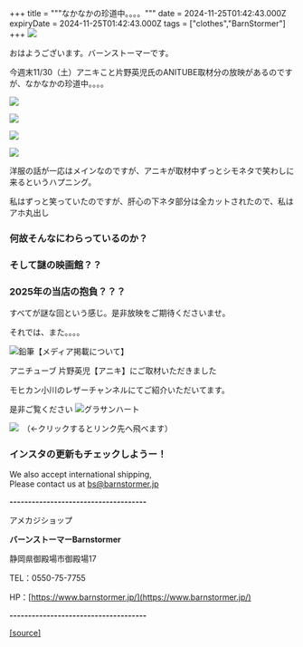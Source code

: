 +++
title = """なかなかの珍道中。。。。"""
date = 2024-11-25T01:42:43.000Z
expiryDate = 2024-11-25T01:42:43.000Z
tags = ["clothes","BarnStormer"]
+++
[![](https://stat.ameba.jp/user_images/20231023/16/barnstormer-go/b2/03/p/o0420015015354743273.png)](https://ameblo.jp/barnstormer-go/entry-12825670498.html)

おはようございます。バーンストーマーです。

今週末11/30（土）アニキこと片野英児氏のANITUBE取材分の放映があるのですが、なかなかの珍道中。。。。

[![](https://stat.ameba.jp/user_images/20241125/10/barnstormer-go/36/a0/j/o0946204815514051258.jpg)](https://stat.ameba.jp/user_images/20241125/10/barnstormer-go/36/a0/j/o0946204815514051258.jpg)

[![](https://stat.ameba.jp/user_images/20241125/10/barnstormer-go/d1/ba/j/o1170253215514051264.jpg)](https://stat.ameba.jp/user_images/20241125/10/barnstormer-go/d1/ba/j/o1170253215514051264.jpg)

[![](https://stat.ameba.jp/user_images/20241125/10/barnstormer-go/ff/30/j/o1170253215514051262.jpg)](https://stat.ameba.jp/user_images/20241125/10/barnstormer-go/ff/30/j/o1170253215514051262.jpg)

[![](https://stat.ameba.jp/user_images/20241125/10/barnstormer-go/27/ee/j/o0946204815514051254.jpg)](https://stat.ameba.jp/user_images/20241125/10/barnstormer-go/27/ee/j/o0946204815514051254.jpg)

洋服の話が一応はメインなのですが、アニキが取材中ずっとシモネタで笑わしに来るというハプニング。

私はずっと笑っていたのですが、肝心の下ネタ部分は全カットされたので、私はアホ丸出し

### **何故そんなにわらっているのか？**

### **そして謎の映画館？？**

### **2025年の当店の抱負？？？**

すべてが謎な回という感じ。是非放映をご期待くださいませ。

それでは、また。。。。

![鉛筆](https://stat100.ameba.jp/blog/ucs/img/char/char3/519.png)【メディア掲載について】

アニチューブ 片野英児【アニキ】にご取材いただきました

モヒカン小川のレザーチャンネルにてご紹介いただいてます。

是非ご覧ください ![グラサンハート](https://stat100.ameba.jp/blog/ucs/img/char/char3/148.png)

[![](https://stat.ameba.jp/user_images/20230412/16/barnstormer-go/6a/23/p/o0108010815269242493.png)](https://www.instagram.com/barnstormer_daily/)　（←クリックするとリンク先へ飛べます）

### インスタの更新もチェックしようー！

We also accept international shipping,  
Please contact us at bs@barnstormer.jp

**\-------------------------------------**

アメカジショップ

**バーンストーマーBarnstormer**

静岡県御殿場市御殿場17

TEL：0550-75-7755

HP：[https://www.barnstormer.jp/](https://www.barnstormer.jp/)

**\-------------------------------------**

[[source]](https://ameblo.jp/barnstormer-go/entry-12876282909.html)
